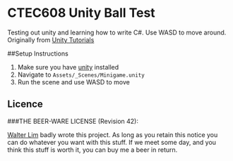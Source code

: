 # CTEC608 Unity Ball Test

Testing out unity and learning how to write C#. Use WASD to move around. Originally from [Unity Tutorials](https://unity3d.com/learn/tutorials/projects/roll-ball-tutorial)


##Setup Instructions

1.  Make sure you have [unity](https://unity3d.com/) installed
2.  Navigate to `Assets/_Scenes/Minigame.unity`
3.  Run the scene and use WASD to move


## Licence

###THE BEER-WARE LICENSE (Revision 42):

[Walter Lim](mailto:waltissomewhere@gmail.com) badly wrote this project.  As long as you retain this notice you can do whatever you want with this stuff. If we meet some day, and you think this stuff is worth it, you can buy me a beer in return.


